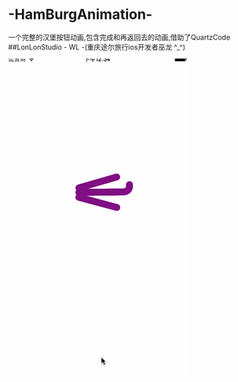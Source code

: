 # -HamBurgAnimation-
一个完整的汉堡按钮动画,包含完成和再返回去的动画,借助了QuartzCode 
##LonLonStudio - WL -(重庆途尔旅行ios开发者巫龙 ^_^)

![](https://github.com/HotWordland/-HamBurgAnimation-/blob/master/hamburgAnimation.gif)
